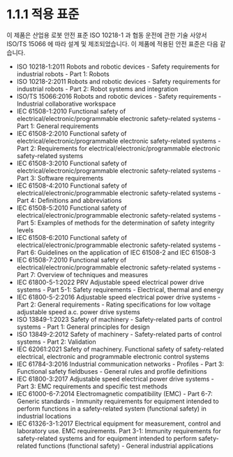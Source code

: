 ﻿# 1.1.1 적용 표준

이 제품은 산업용 로봇 안전 표준 ISO 10218-1 과 협동 운전에 관한 기술 사양서 ISO/TS 15066 에 따라 설계 및 제조되었습니다. 이 제품에 적용된 안전 표준은 다음 같습니다.

* ISO 10218-1:2011 Robots and robotic devices - Safety requirements for industrial robots - Part 1: Robots
* ISO 10218-2:2011 Robots and robotic devices - Safety requirements for industrial robots - Part 2: Robot systems and integration
* ISO/TS 15066:2016 Robots and robotic devices - Safety requirements - Industrial collaborative workspace
* IEC 61508-1:2010 Functional safety of electrical/electronic/programmable electronic safety-related systems - Part 1: General requirements
* IEC 61508-2:2010 Functional safety of electrical/electronic/programmable electronic safety-related systems - Part 2: Requirements for electrical/electronic/programmable electronic safety-related systems
* IEC 61508-3:2010 Functional safety of electrical/electronic/programmable electronic safety-related systems - Part 3: Software requirements
* IEC 61508-4:2010 Functional safety of electrical/electronic/programmable electronic safety-related systems - Part 4: Definitions and abbreviations
* IEC 61508-5:2010 Functional safety of electrical/electronic/programmable electronic safety-related systems - Part 5: Examples of methods for the determination of safety integrity levels
* IEC 61508-6:2010 Functional safety of electrical/electronic/programmable electronic safety-related systems - Part 6: Guidelines on the application of IEC 61508-2 and IEC 61508-3
* IEC 61508-7:2010 Functional safety of electrical/electronic/programmable electronic safety-related systems - Part 7: Overview of techniques and measures
* IEC 61800-5-1:2022 PRV Adjustable speed electrical power drive systems - Part 5-1: Safety requirements - Electrical, thermal and energy
* IEC 61800-5-2:2016 Adjustable speed electrical power drive systems - Part 2: General requirements - Rating specifications for low voltage adjustable speed a.c. power drive systems
* ISO 13849-1:2023 Safety of machinery - Safety-related parts of control systems - Part 1: General principles for design
* ISO 13849-2:2012 Safety of machinery - Safety-related parts of control systems - Part 2: Validation
* IEC 62061:2021 Safety of machinery. Functional safety of safety-related electrical, electronic and programmable electronic control systems
* IEC 61784-3:2016 Industrial communication networks - Profiles - Part 3: Functional safety fieldbuses - General rules and profile definitions
* IEC 61800-3:2017 Adjustable speed electrical power drive systems - Part 3: EMC requirements and specific test methods
* IEC 61000-6-7:2014 Electromagnetic compatibility (EMC) - Part 6-7: Generic standards - Immunity requirements for equipment intended to perform functions in a safety-related system (functional safety) in industrial locations
* IEC 61326-3-1:2017 Electrical equipment for measurement, control and laboratory use. EMC requirements. Part 3-1: Immunity requirements for safety-related systems and for equipment intended to perform safety-related functions (functional safety) - General industrial applications
